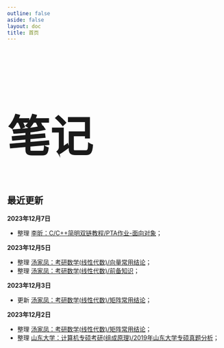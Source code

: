 ```yaml
---
outline: false
aside: false
layout: doc
title: 首页
---
```




<div class="home-title">
<h1  style="font-family: 'Liu Jian Mao Cao'; font-size:100px;">笔记</h1>
</div>


## 最近更新

**2023年12月7日**

- 整理 [李昕：C/C++简明双链教程/PTA作业-面向对象]()；

**2023年12月5日**

- 整理 [汤家凤：考研数学(线性代数)/向量常用结论]()；
- 整理 [汤家凤：考研数学(线性代数)/前备知识]()；

**2023年12月3日**

- 更新 [汤家凤：考研数学(线性代数)/矩阵常用结论]()；

**2023年12月2日**

- 整理 [汤家凤：考研数学(线性代数)/矩阵常用结论]()；
- 整理 [山东大学：计算机专硕考研(组成原理)/2019年山东大学专硕真题分析]()；

